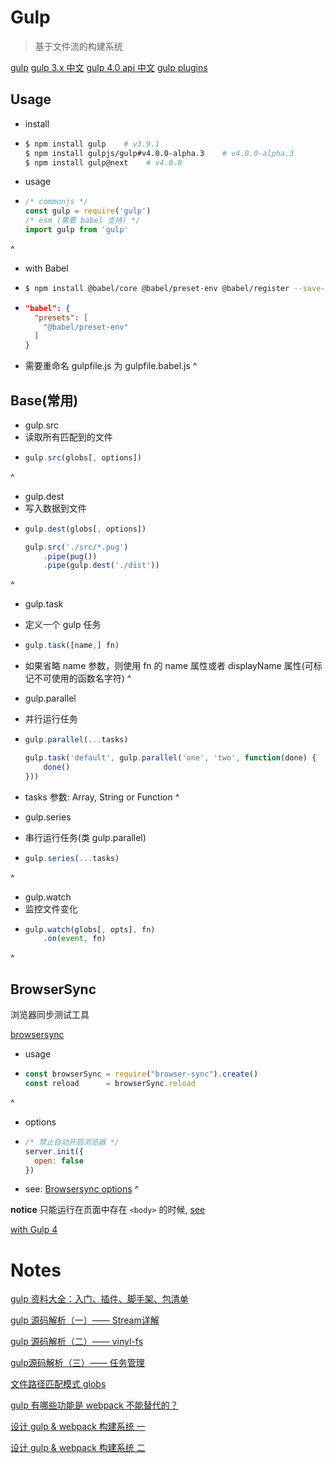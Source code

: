 ---
---

# Gulp

> 基于文件流的构建系统

[gulp](https://gulpjs.com/)
[gulp 3.x 中文](https://www.gulpjs.com.cn/)
[gulp 4.0 api 中文](https://github.com/cssmagic/blog/issues/55)
[gulp plugins](https://gulpjs.com/plugins/)

## Usage

-   install
-   ```bash
    $ npm install gulp    # v3.9.1
    $ npm install gulpjs/gulp#v4.0.0-alpha.3    # v4.0.0-alpha.3
    $ npm install gulp@next    # v4.0.0
    ```
-   usage
-   ```js
    /* commonjs */
    const gulp = require('gulp')
    /* esm (需要 babel 支持) */
    import gulp from 'gulp'
    ```
^

-   with Babel
-   ```bash
    $ npm install @babel/core @babel/preset-env @babel/register --save-dev
    ```
-   ```json
    "babel": {
      "presets": [
        "@babel/preset-env"
      ]
    }
    ```
-   需要重命名 gulpfile.js 为 gulpfile.babel.js
^

## Base(常用)

-   gulp.src
-   读取所有匹配到的文件
-   ```js
    gulp.src(globs[, options])
    ```
^

-   gulp.dest
-   写入数据到文件
-   ```js
    gulp.dest(globs[, options])

    gulp.src('./src/*.pug')
        .pipe(pug())
        .pipe(gulp.dest('./dist'))
    ```
^

-   gulp.task
-   定义一个 gulp 任务
-   ```js
    gulp.task([name,] fn)
    ```
-   如果省略 name 参数，则使用 fn 的 name 属性或者 displayName 属性(可标记不可使用的函数名字符)
^

-   gulp.parallel
-   并行运行任务
-   ```js
    gulp.parallel(...tasks)

    gulp.task('default', gulp.parallel('one', 'two', function(done) {
        done()
    }))
    ```
-   tasks 参数: Array, String or Function
^

-   gulp.series
-   串行运行任务(类 gulp.parallel)
-   ```js
    gulp.series(...tasks)
    ```
^

-   gulp.watch
-   监控文件变化
-   ```js
    gulp.watch(globs[, opts], fn)
        .on(event, fn)
    ```
^

## BrowserSync

浏览器同步测试工具

[browsersync](http://www.browsersync.cn/)

-   usage
-   ```js
    const browserSync = require("browser-sync").create()
    const reload      = browserSync.reload
    ```
^

-   options
-   ```js
    /* 禁止自动开启浏览器 */
    server.init({
      open: false
    })
    ```
-   see: [Browsersync options](https://browsersync.io/docs/options)
^

**notice** 只能运行在页面中存在 `<body>` 的时候, [see](https://github.com/BrowserSync/browser-sync/issues/1065#issuecomment-254180616)

[with Gulp 4](https://github.com/gulpjs/gulp/blob/4.0/docs/recipes/minimal-browsersync-setup-with-gulp4.md)

# Notes

[gulp 资料大全：入门、插件、脚手架、包清单](https://juejin.im/entry/570c599a2e958a005c4fd307)

[gulp 源码解析（一）—— Stream详解](http://www.cnblogs.com/vajoy/p/6349817.html)

[gulp 源码解析（二）—— vinyl-fs](http://www.cnblogs.com/vajoy/p/6357476.html)

[gulp源码解析（三）—— 任务管理](http://www.cnblogs.com/vajoy/p/6359950.html)

[文件路径匹配模式 globs](http://yangbo5207.github.io/gulp/2016/08/10/new.html)

[gulp 有哪些功能是 webpack 不能替代的？](https://www.zhihu.com/question/45536395?sort=created)

[设计 gulp & webpack 构建系统 一](https://www.jianshu.com/p/9724c47b406c)

[设计 gulp & webpack 构建系统 二](https://www.jianshu.com/p/2cc6a22c9ecc)
